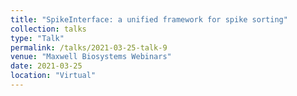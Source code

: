 ```yaml
---
title: "SpikeInterface: a unified framework for spike sorting"
collection: talks
type: "Talk"
permalink: /talks/2021-03-25-talk-9
venue: "Maxwell Biosystems Webinars"
date: 2021-03-25
location: "Virtual"
---
```

